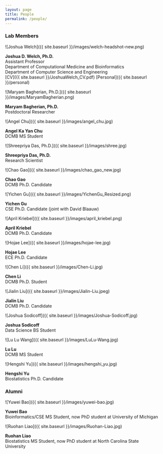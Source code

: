 ```yaml
---
layout: page
title: People
permalink: /people/
---
```


### Lab Members

![Joshua Welch]({{ site.baseurl }}/images/welch-headshot-new.png)

**Joshua D. Welch, Ph.D.**<br/>
Assistant Professor<br/>
Department of Computational Medicine and Bioinformatics<br/>
Department of Computer Science and Engineering<br/>
[CV]({{ site.baseurl }}/JoshuaWelch_CV.pdf) [Personal]({{ site.baseurl }}/personal)

<div class="test1">
![Maryam Bagherian, Ph.D.]({{ site.baseurl }}/images/MaryamBagherian.png)

**Maryam Bagherian, Ph.D.**  
Postdoctoral Researcher

![Angel Chu]({{ site.baseurl }}/images/angel_chu.jpg)
  </div>

**Angel Ka Yan Chu**  
DCMB MS Student

![Shreepriya Das, Ph.D.]({{ site.baseurl }}/images/shree.jpg)

**Shreepriya Das, Ph.D.**  
Research Scientist

![Chao Gao]({{ site.baseurl }}/images/chao_gao_new.jpg)

**Chao Gao**  
DCMB Ph.D. Candidate

![Yichen Gu]({{ site.baseurl }}/images/YichenGu_Resized.png)

**Yichen Gu**  
CSE Ph.D. Candidate (joint with David Blaauw)

![April Kriebel]({{ site.baseurl }}/images/april_kriebel.png)

**April Kriebel**  
DCMB Ph.D. Candidate

![Hojae Lee]({{ site.baseurl }}/images/hojae-lee.jpg)

**Hojae Lee**  
ECE Ph.D. Candidate

![Chen Li]({{ site.baseurl }}/images/Chen-Li.jpg)

**Chen Li**<br/>
DCMB Ph.D. Student

![Jialin Liu]({{ site.baseurl }}/images/Jialin-Liu.jpeg)

**Jialin Liu**<br/>
DCMB Ph.D. Candidate

![Joshua Sodicoff]({{ site.baseurl }}/images/Joshua-Sodicoff.jpg)

**Joshua Sodicoff**<br/>
Data Science BS Student

![Lu Lu Wang]({{ site.baseurl }}/images/LuLu-Wang.jpg)

**Lu Lu**<br/>
DCMB MS Student

![Hengshi Yu]({{ site.baseurl }}/images/hengshi_yu.jpg)

**Hengshi Yu**  
Biostatistics Ph.D. Candidate

### Alumni
![Yuwei Bao]({{ site.baseurl }}/images/yuwei-bao.jpg)

**Yuwei Bao**<br/>
Bioinformatics/CSE MS Student, now PhD student at University of Michigan

![Ruohan Liao]({{ site.baseurl }}/images/Ruohan-Liao.jpg)

**Ruohan Liao**<br/>
Biostatistics MS Student, now PhD student at North Carolina State University
